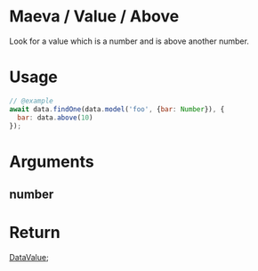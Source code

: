 Maeva / Value / Above
===

Look for a value which is a number and is above another number.

# Usage

```javascript
// @example
await data.findOne(data.model('foo', {bar: Number}), {
  bar: data.above(10)
});
```

# Arguments

## number

# Return

[DataValue](../definitions/DataValue);
